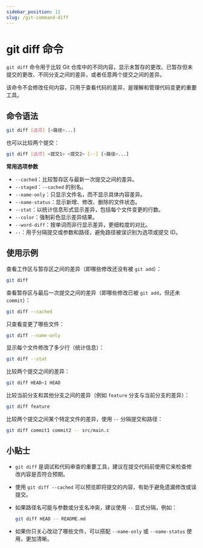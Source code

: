 ```yaml
---
sidebar_position: 11
slug: /git-command-diff
---
```


# git diff 命令

`git diff` 命令用于比较 Git 仓库中的不同内容，显示未暂存的更改、已暂存但未提交的更改、不同分支之间的差异，或者任意两个提交之间的差异。

该命令不会修改任何内容，只用于查看代码的差异，是理解和管理代码变更的重要工具。



## 命令语法

```bash
git diff [选项] [<路径>...]
```

也可以比较两个提交：

```bash
git diff [选项] <提交1> <提交2> [--] [<路径>...]
```

**常用选项参数**

- `--cached`：比较暂存区与最新一次提交之间的差异。
- `--staged`：`--cached` 的别名。
- `--name-only`：只显示文件名，而不显示具体内容差异。
- `--name-status`：显示新增、修改、删除的文件状态。
- `--stat`：以统计信息形式显示差异，包括每个文件变更的行数。
- `--color`：强制彩色显示差异结果。
- `--word-diff`：按单词而非行显示差异，更细粒度的对比。
- `--`：用于分隔提交或参数和路径，避免路径被误识别为选项或提交 ID。



## 使用示例

查看工作区与暂存区之间的差异（即哪些修改还没有被 `git add`）：

```bash
git diff
```

查看暂存区与最后一次提交之间的差异（即哪些修改已被 `git add`，但还未 `commit`）：

```bash
git diff --cached
```

只查看变更了哪些文件：

```bash
git diff --name-only
```

显示每个文件修改了多少行（统计信息）：

```bash
git diff --stat
```

比较两个提交之间的差异：

```bash
git diff HEAD~1 HEAD
```

比较当前分支和其他分支之间的差异（例如 `feature` 分支与当前分支的差异）：

```bash
git diff feature
```

比较两个提交之间某个特定文件的差异，使用 `--` 分隔提交和路径：

```bash
git diff commit1 commit2 -- src/main.c
```



## 小贴士

- `git diff` 是调试和代码审查的重要工具，建议在提交代码前使用它来检查修改内容是否符合预期。

- 使用 `git diff --cached` 可以预览即将提交的内容，有助于避免遗漏修改或误提交。

- 如果路径名可能与参数或分支名冲突，建议使用 `--` 显式分隔，例如：

  ```bash
  git diff HEAD -- README.md
  ```

- 如果你只关心改动了哪些文件，可以搭配 `--name-only` 或 `--name-status` 使用，更加清晰。
